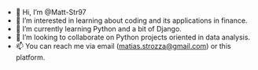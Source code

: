 - 👋 Hi, I’m @Matt-Str97
- 👀 I’m interested in learning about coding and its applications in finance.
- 🌱 I’m currently learning Python and a bit of Django.
- 💞️ I’m looking to collaborate on Python projects oriented in data analysis.
- 📫 You can reach me via email (matias.strozza@gmail.com) or this platform.
